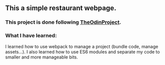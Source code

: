 ## This a simple restaurant webpage.

### This project is done following [TheOdinProject](https://www.theodinproject.com/).

### What I have learned:

I learned how to use webpack to manage a project (bundle code, manage assets...). 
I also learned how to use ES6 modules and separate my code to smaller and more manageable bits.




